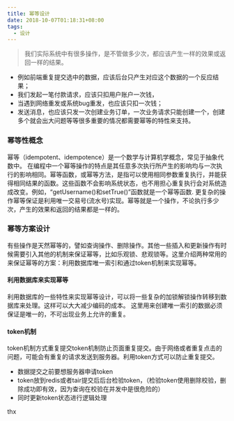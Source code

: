 ```yaml
---
title: 幂等设计
date: 2018-10-07T01:18:31+08:00
tags:
  - 设计
---
```



> 我们实际系统中有很多操作，是不管做多少次，都应该产生一样的效果或返回一样的结果。

* 例如前端重复提交选中的数据，应该后台只产生对应这个数据的一个反应结果；
* 我们发起一笔付款请求，应该只扣用户账户一次钱，
* 当遇到网络重发或系统bug重发，也应该只扣一次钱；
* 发送消息，也应该只发一次创建业务订单，一次业务请求只能创建一个，创建多个就会出大问题等等很多重要的情况都需要幂等的特性来支持。

### 幂等性概念
幂等（idempotent、idempotence）是一个数学与计算机学概念，常见于抽象代数中。 在编程中一个幂等操作的特点是其任意多次执行所产生的影响均与一次执行的影响相同。幂等函数，或幂等方法，是指可以使用相同参数重复执行，并能获得相同结果的函数。这些函数不会影响系统状态，也不用担心重复执行会对系统造成改变。例如，“getUsername()和setTrue()”函数就是一个幂等函数. 更复杂的操作幂等保证是利用唯一交易号(流水号)实现。幂等就是一个操作，不论执行多少次，产生的效果和返回的结果都是一样的。
### 幂等方案设计
有些操作是天然幂等的，譬如查询操作、删除操作。其他一些插入和更新操作有时候需要引入其他的机制来保证幂等，比如乐观锁、悲观锁等。这里介绍两种常用的来保证幂等的方案：利用数据库唯一索引和通过token机制来实现幂等。
#### 利用数据库来实现幂等
利用数据库的一些特性来实现幂等设计，可以将一些复杂的加锁解锁操作转移到数据库来处理。这样可以大大减少编码的成本。
这里用来创建唯一索引的数据必须保证是唯一的，不可出现业务上允许的重复。
#### token机制
token机制方式重复提交token机制防止页面重复提交。由于网络或者重复点击的问题，可能会有重复的请求发送到服务器。利用token方式可以防止重复提交。
* 数据提交之前要想服务器申请token
* token放到redis或者tair提交后后台检验token，（检验token使用删除校验，删除成功即有效，因为查询在校验在并发中是很危险的）
* 同时更新token状态进行逻辑处理

thx
